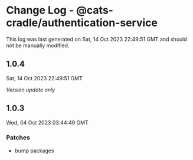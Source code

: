 # Change Log - @cats-cradle/authentication-service

This log was last generated on Sat, 14 Oct 2023 22:49:51 GMT and should not be manually modified.

## 1.0.4
Sat, 14 Oct 2023 22:49:51 GMT

_Version update only_

## 1.0.3
Wed, 04 Oct 2023 03:44:49 GMT

### Patches

- bump packages

